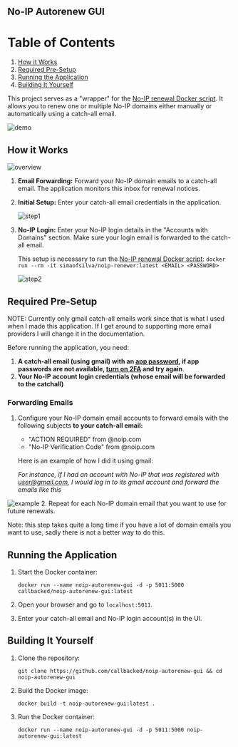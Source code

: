 
## No-IP Autorenew GUI

# Table of Contents

1. [How it Works](#how-it-works)
2. [Required Pre-Setup](#required-pre-setup)
3. [Running the Application](#running-the-application)
4. [Building It Yourself](#building-it-yourself)

This project serves as a "wrapper" for the [No-IP renewal Docker script](https://github.com/simao-silva/noip-renewer). It allows you to renew one or multiple No-IP domains either manually or automatically using a catch-all email.

![demo](https://raw.githubusercontent.com/callbacked/noip-autorenew-gui/master/assets/demo.png)

## How it Works

![overview](https://raw.githubusercontent.com/callbacked/noip-autorenew-gui/2a86e95a41c3bbc5c76c3f01345116ad239c58cb/assets/overview.svg) 

1. **Email Forwarding:** Forward your No-IP domain emails to a catch-all email. The application monitors this inbox for renewal notices.

2. **Initial Setup:** Enter your catch-all email credentials in the application. 

   ![step1](https://raw.githubusercontent.com/callbacked/noip-autorenew-gui/master/assets/step1.gif)

3. **No-IP Login:** Enter your No-IP login details in the "Accounts with Domains" section. Make sure your login email is forwarded to the catch-all email.

   This setup is necessary to run the [No-IP renewal Docker script](https://github.com/simao-silva/noip-renewer): `docker run --rm -it simaofsilva/noip-renewer:latest <EMAIL> <PASSWORD>`

   ![step2](https://raw.githubusercontent.com/callbacked/noip-autorenew-gui/master/assets/step2.gif)

## Required Pre-Setup
NOTE: Currently only gmail catch-all emails work since that is what I used when I made this application. If I get around to supporting more email providers I will change it in the documentation. 

Before running the application, you need:

1. **A catch-all email (using gmail) with an [app password](https://myaccount.google.com/apppasswords), if app passwords are not available, [turn on 2FA](https://support.google.com/accounts/answer/185839) and try again**.
2. **Your No-IP account login credentials (whose email will be forwarded to the catchall)**

### Forwarding Emails

1. Configure your No-IP domain email accounts to forward emails with the following subjects **to your catch-all email:**
   - "ACTION REQUIRED" from @noip.com
   - "No-IP Verification Code" from @noip.com

   Here is an example of how I did it using gmail:
   
   *For instance, if I had an account with No-IP that was registered with user@gmail.com, I would log in to its gmail account and forward the emails like this*

![example](https://raw.githubusercontent.com/callbacked/noip-autorenew-gui/master/assets/gmailexample.png)
2. Repeat for each No-IP domain email that you want to use for future renewals.

Note: this step takes quite a long time if you have a lot of domain emails you want to use, sadly there is not a better way to do this.

## Running the Application

1. Start the Docker container:

   `docker run --name noip-autorenew-gui -d -p 5011:5000 callbacked/noip-autorenew-gui:latest`

2. Open your browser and go to `localhost:5011`. 

3. Enter your catch-all email and No-IP login account(s) in the UI.

## Building It Yourself

1. Clone the repository:

   `git clone https://github.com/callbacked/noip-autorenew-gui && cd noip-autorenew-gui`

2. Build the Docker image:

   `docker build -t noip-autorenew-gui:latest .`

3. Run the Docker container:

   `docker run --name noip-autorenew-gui -d -p 5011:5000 noip-autorenew-gui:latest`
